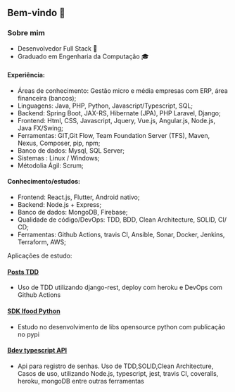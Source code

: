 ## Bem-vindo 👋
### Sobre mim
* Desenvolvedor Full Stack 🧐
* Graduado em Engenharia da Computação 🎓

#### Experiência:
* Áreas de conhecimento: Gestão micro e média empresas com ERP, área financeira (bancos);
* Linguagens: Java, PHP, Python, Javascript/Typescript, SQL;
* Backend: Spring Boot, JAX-RS, Hibernate (JPA), PHP Laravel, Django;
* Frontend: Html, CSS, Javascript, Jquery, Vue.js, Angular.js, Node.js, Java FX/Swing;
* Ferramentas: GIT,Git Flow, Team Foundation Server (TFS), Maven, Nexus, Composer, pip, npm;    
* Banco de dados: Mysql, SQL Server;
* Sistemas : Linux / Windows;
* Métodolia Ágil: Scrum;

#### Conhecimento/estudos:
* Frontend: React.js, Flutter, Android nativo;
* Backend: Node.js + Express;
* Banco de dados: MongoDB, Firebase;
* Qualidade de código/DevOps: TDD, BDD, Clean Architecture, SOLID,  CI/ CD;
* Ferramentas: Github Actions, travis CI, Ansible, Sonar, Docker, Jenkins, Terraform, AWS;

Aplicações de estudo:

#### [Posts TDD](https://github.com/micael95/posts-tdd-django)
* Uso de TDD utilizando django-rest, deploy com heroku  e DevOps com Github Actions
#### [SDK Ifood Python](https://github.com/micael95/sdk-ifood-python)
* Estudo no desenvolvimento de libs opensource python com publicação no pypi
#### [Bdev typescript API](https://github.com/micael95/bdev_ts_api)
* Api para registro de senhas. Uso de TDD,SOLID,Clean Architecture, Casos de uso, utilizando Node.js, typescript, jest, travis CI, coveralls, heroku, mongoDB entre outras ferramentas


